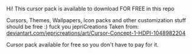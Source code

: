 Hi! This cursor pack is available to download FOR FREE in this repo 

Cursors, Themes, Wallpapers, Icon packs and other customization stuff should be free :) fuck you jepriCreations Taken from: [deviantart.com/jepricreations/art/Cursor-Concept-1-HDPI-1048982204](https://www.deviantart.com/jepricreations/art/Cursor-Concept-1-HDPI-1048982204)

Cursor pack available for free so you don't have to pay for it.
